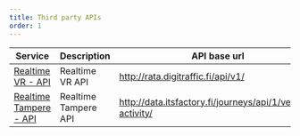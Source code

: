 ```yaml
---
title: Third party APIs
order: 1
---
```


| Service                                                                                     | Description          | API base url                                               |
| ------------------------------------------------------------------------------------------- | -------------------- | ---------------------------------------------------------- |
| [Realtime VR - API](https://www.digitraffic.fi/rautatieliikenne/)                           | Realtime VR API      | http://rata.digitraffic.fi/api/v1/                         |
| [Realtime Tampere - API](http://wiki.itsfactory.fi/index.php/Journeys_API#Vehicle_Activity) | Realtime Tampere API | http://data.itsfactory.fi/journeys/api/1/vehicle-activity/ |
